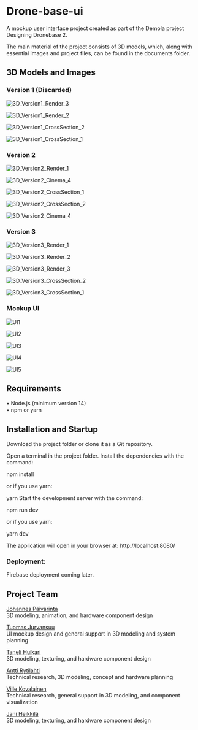 # Drone-base-ui
A mockup user interface project created as part of the Demola project Designing Dronebase 2.  

The main material of the project consists of 3D models, which, along with essential images and project files, can be found in the documents folder.  


## 3D Models and Images  

###  Version 1  (Discarded)  

![3D_Version1_Render_3](https://github.com/user-attachments/assets/55090fa8-0f8e-4110-974c-07b2cd02a59f)

![3D_Version1_Render_2](https://github.com/user-attachments/assets/69d58e66-dd2a-48b4-89a8-39ac6baacdaa)

![3D_Version1_CrossSection_2](https://github.com/user-attachments/assets/978b19e1-0969-453b-9998-d8e10509dbaf)

![3D_Version1_CrossSection_1](https://github.com/user-attachments/assets/cc29ea8b-6b37-426a-a955-4a4a3260ceb7)


### Version 2  

![3D_Version2_Render_1](https://github.com/user-attachments/assets/3bc0ceb4-138d-4537-a027-4075c6268c87)


![3D_Version2_Cinema_4](https://github.com/user-attachments/assets/52ed863c-baa0-4777-8b4c-88d519ff831f)



![3D_Version2_CrossSection_1](https://github.com/user-attachments/assets/fa805616-d9e8-48ab-af1d-c61e9a5b2d62)



![3D_Version2_CrossSection_2](https://github.com/user-attachments/assets/65aba16f-3ebd-4b0a-94c3-d6c9ffdbd02d)



![3D_Version2_Cinema_4](https://github.com/user-attachments/assets/3c11e129-5629-4dd6-b03f-3bba814a4cea)



### Version 3  


![3D_Version3_Render_1](https://github.com/user-attachments/assets/17f05f65-8219-431d-b360-1a70e35f5390)


![3D_Version3_Render_2](https://github.com/user-attachments/assets/9a61a4bd-c7dd-49ee-9cd0-ec57d05fe38a)


![3D_Version3_Render_3](https://github.com/user-attachments/assets/6dea23e6-6aa0-4434-8a3c-d8e6c63721d0)

![3D_Version3_CrossSection_2](https://github.com/user-attachments/assets/3fc10f8e-9827-4341-9293-acfe89010289)


![3D_Version3_CrossSection_1](https://github.com/user-attachments/assets/d969784d-0abe-4079-af46-0e27f66bf1d3)



### Mockup UI  

![UI1](https://github.com/user-attachments/assets/47658f2d-6c77-4481-b547-727fe1ed6209)


![UI2](https://github.com/user-attachments/assets/49df34ff-beb5-45e6-9152-9139057ba509)


![UI3](https://github.com/user-attachments/assets/05ce70d4-fc3c-4804-a35f-98bd9875b6ea)


![UI4](https://github.com/user-attachments/assets/e7174095-59b3-47b4-b3be-1801497390c5)


![UI5](https://github.com/user-attachments/assets/e38f5a16-c7bc-41a0-ae1b-3968dbc6929d)




## Requirements  
•	Node.js (minimum version 14)  
•	npm or yarn

## Installation and Startup


Download the project folder or clone it as a Git repository.  


Open a terminal in the project folder.
Install the dependencies with the command:  


npm install  

or if you use yarn:  

yarn
Start the development server with the command:  


npm run dev  


or if you use yarn:  


yarn dev


The application will open in your browser at:
http://localhost:8080/


### Deployment:
Firebase deployment coming later.

## Project Team
[Johannes Päivärinta](https://github.com/PaivarintaJohannes)  
3D modeling, animation, and hardware component design 


[Tuomas Jurvansuu](https://github.com/TuomasJurvansuu)  
UI mockup design and general support in 3D modeling and system planning 

[Taneli Huikari](https://github.com/DaMonnFIN)  
3D modeling, texturing, and hardware component design 

[Antti Rytilahti](https://github.com/naatti)  
Technical research, 3D modeling, concept and hardware planning 

[Ville Kovalainen](https://github.com/t1kovi02)  
Technical research, general support in 3D modeling, and component visualization 

[Jani Heikkilä](https://github.com/JaniHeikkila)  
3D modeling, texturing, and hardware component design 





